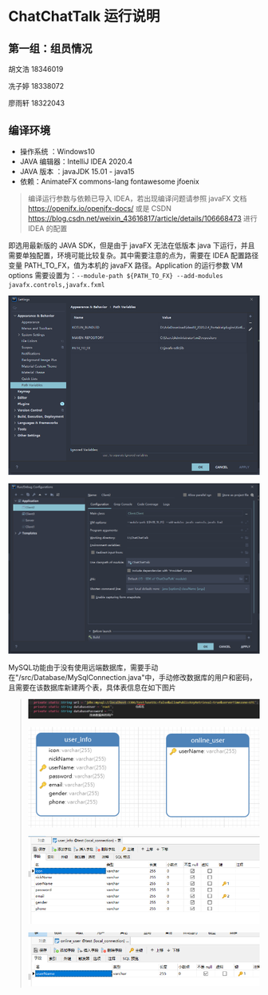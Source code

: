 # ChatChatTalk 运行说明

## 第一组：组员情况

胡文浩 18346019

冼子婷 18338072

廖雨轩 18322043

## 编译环境

- 操作系统 ：Windows10
- JAVA 编辑器：IntelliJ IDEA 2020.4
- JAVA 版本 ：javaJDK 15.01 - java15
- 依赖：AnimateFX commons-lang fontawesome jfoenix

> 编译运行参数与依赖已导入 IDEA，若出现编译问题请参照 javaFX 文档 https://openjfx.io/openjfx-docs/ 或是 CSDN https://blog.csdn.net/weixin_43616817/article/details/106668473 进行 IDEA 的配置
> 

即选用最新版的 JAVA SDK，但是由于 javaFX 无法在低版本 java 下运行，并且需要单独配置，环境可能比较复杂。其中需要注意的点为，需要在 IDEA 配置路径变量 PATH_TO_FX，值为本机的 javaFX 路径。Application 的运行参数 VM options 需要设置为：`--module-path ${PATH_TO_FX} --add-modules javafx.controls,javafx.fxml`

![PATH_TO_FX](public/PATHTOFX.png)

![VM_OPTIONS](public/VMOPTIONS.png)

MySQL功能由于没有使用远端数据库，需要手动在"/src/Database/MySqlConnection.java"中，手动修改数据库的用户和密码，且需要在该数据库新建两个表，具体表信息在如下图片
>
> ![](public/database_setting1.png)
>
> ![](public/database_setting2.png)
>
> ![](public/database_setting3.png)
>
> ![](public/database_setting4.png)